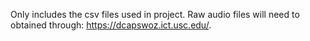 Only includes the csv files used in project. Raw audio files will need to obtained through: https://dcapswoz.ict.usc.edu/.
